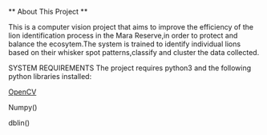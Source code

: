 ** About This Project **
 
This is a computer vision project that aims to improve the efficiency of the lion identification process in the Mara Reserve,in order to protect and balance the ecosytem.The system is trained to identify individual lions based on their whisker spot patterns,classify and cluster the data collected.


SYSTEM REQUIREMENTS
The project requires python3 and the following python libraries installed:

[OpenCV](https://opencv.org/)

Numpy()

dblin()
 
